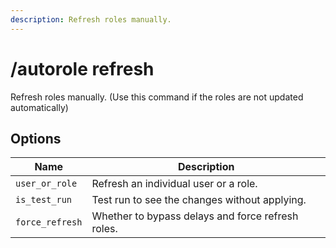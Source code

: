 ```yaml
---
description: Refresh roles manually.
---
```


# /autorole refresh

Refresh roles manually. (Use this command if the roles are not updated automatically)

## Options

| Name | Description |
|------|-------------|
| `user_or_role` | Refresh an individual user or a role. |
| `is_test_run` | Test run to see the changes without applying. |
| `force_refresh` | Whether to bypass delays and force refresh roles. |

